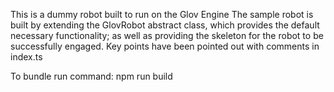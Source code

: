 This is a dummy robot built to run on the Glov Engine
The sample robot is built by extending the GlovRobot abstract class, which provides the default necessary functionality;
as well as providing the skeleton for the robot to be successfully engaged. Key points have been pointed out with comments in index.ts

To bundle run command: 
npm run build
